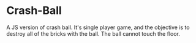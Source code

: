 # Crash-Ball
A JS  version of crash ball.
It's single player game, and the objective is to destroy all of the bricks with the ball. The ball cannot touch the floor.

